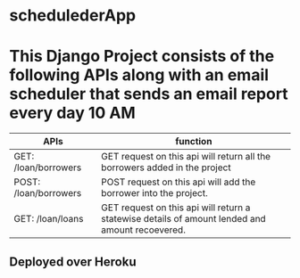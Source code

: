 # schedulederApp

# This Django Project consists of the following APIs along with an email scheduler that sends an email report every day 10 AM

APIs|function
----|---------
GET: /loan/borrowers | GET request on this api will return all the borrowers added in the project
POST: /loan/borrowers |POST request on this api will add the borrower into the project.
GET: /loan/loans | GET request on this api will return a statewise details of amount lended and amount recoevered.

## Deployed over Heroku
